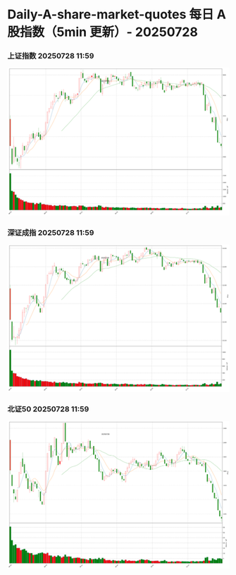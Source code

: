 
# Daily-A-share-market-quotes 每日 A 股指数（5min 更新）- 20250728

### 上证指数 20250728 11:59
![](./fig/2025/7/20250728-sh000001.png)

### 深证成指 20250728 11:59
![](./fig/2025/7/20250728-sz399001.png)

### 北证50 20250728 11:59
![](./fig/2025/7/20250728-bj899050.png)

